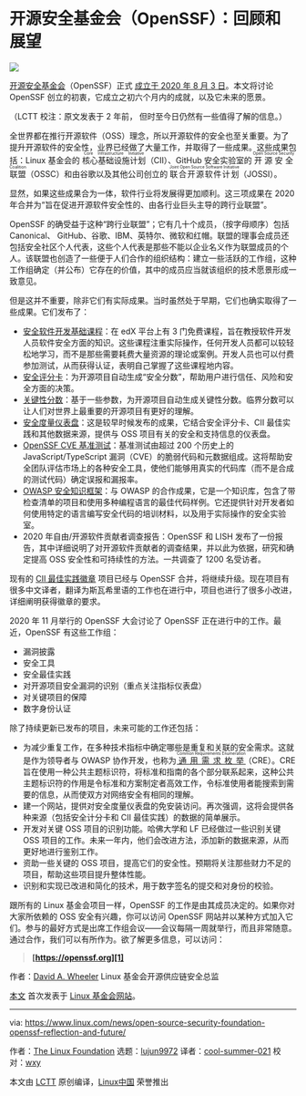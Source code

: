 [#]: collector: (lujun9972)
[#]: translator: (cool-summer-021)
[#]: reviewer: (wxy)
[#]: publisher: (wxy)
[#]: url: (https://linux.cn/article-15603-1.html)
[#]: subject: (Open Source Security Foundation \(OpenSSF\): Reflection and Future)
[#]: via: (https://www.linux.com/news/open-source-security-foundation-openssf-reflection-and-future/)
[#]: author: (The Linux Foundation https://www.linuxfoundation.org/en/blog/openssf-reflection-and-future/)

开源安全基金会（OpenSSF）：回顾和展望
======

![][0]

[开源安全基金会][1]（OpenSSF）正式 [成立于 2020 年 8 月 3 日][2]。本文将讨论 OpenSSF 创立的初衷，它成立之初六个月内的成就，以及它未来的愿景。

（LCTT 校注：原文发表于 2 年前， 但时至今日仍然有一些值得了解的信息。）

全世界都在推行开源软件（OSS）理念，所以开源软件的安全也至关重要。为了提升开源软件的安全性，业界已经做了大量工作，并取得了一些成果。这些成果包括：Linux 基金会的 <ruby>核心基础设施计划<rt>Core Infrastructure Initiative</rt></ruby>（CII）、GitHub 安全实验室的 <ruby>开源安全联盟<rt>Open Source Security Coalition</rt></ruby>（OSSC）和由谷歌以及其他公司创立的 <ruby>联合开源软件计划<rt>Joint Open Source Software Initiative</rt></ruby>（JOSSI）。 

显然，如果这些成果合为一体，软件行业将发展得更加顺利。这三项成果在 2020 年合并为“旨在促进开源软件安全性的、由各行业巨头主导的跨行业联盟”。 

OpenSSF 的确受益于这种“跨行业联盟”；它有几十个成员，（按字母顺序）包括 Canonical、 GitHub、谷歌、IBM、英特尔、微软和红帽。联盟的理事会成员还包括安全社区个人代表，这些个人代表是那些不能以企业名义作为联盟成员的个人。该联盟也创造了一些便于人们合作的组织结构：建立一些活跃的工作组，这种工作组确定（并公布）它存在的价值，其中的成员应当就该组织的技术愿景形成一致意见。

但是这并不重要，除非它们有实际成果。当时虽然处于早期，它们也确实取得了一些成果。它们发布了：

  * [安全软件开发基础课程][3]：在 edX 平台上有 3 门免费课程，旨在教授软件开发人员软件安全方面的知识。这些课程注重实际操作，任何开发人员都可以较轻松地学习，而不是那些需要耗费大量资源的理论或案例。开发人员也可以付费参加测试，从而获得认证，表明自己掌握了这些课程地内容。
  * [安全评分卡][4]：为开源项目自动生成“安全分数”，帮助用户进行信任、风险和安全方面的决策。
  * [关键性分数][5]：基于一些参数，为开源项目自动生成关键性分数。临界分数可以让人们对世界上最重要的开源项目有更好的理解。
  * [安全度量仪表盘][6]：这是较早时候发布的成果，它结合安全评分卡、CII 最佳实践和其他数据来源，提供与 OSS 项目有关的安全和支持信息的仪表盘。
  * [OpenSSF CVE 基准测试][7]：基准测试由超过 200 个历史上的 JavaScript/TypeScript 漏洞（CVE）的脆弱代码和元数据组成。这将帮助安全团队评估市场上的各种安全工具，使他们能够用真实的代码库（而不是合成的测试代码）确定误报和漏报率。
  * [OWASP 安全知识框架][8]：与 OWASP 的合作成果，它是一个知识库，包含了带检查清单的项目和使用多种编程语言的最佳代码样例。它还提供针对开发者如何使用特定的语言编写安全代码的培训材料，以及用于实际操作的安全实验室。
  * 2020 年自由/开源软件贡献者调查报告：OpenSSF 和 LISH 发布了一份报告，其中详细说明了对开源软件贡献者的调查结果，并以此为依据，研究和确定提高 OSS 安全性和可持续性的方法。一共调查了 1200 名受访者。

现有的 [CII 最佳实践徽章][10] 项目已经与 OpenSSF 合并，将继续升级。现在项目有很多中文译者，翻译为斯瓦希里语的工作也在进行中，项目也进行了很多小改进，详细阐明获得徽章的要求。

2020 年 11 月举行的 OpenSSF 大会讨论了 OpenSSF 正在进行中的工作。最近，OpenSSF 有这些工作组：

  * 漏洞披露
  * 安全工具
  * 安全最佳实践
  * 对开源项目安全漏洞的识别（重点关注指标仪表盘）
  * 对关键项目的保障
  * 数字身份认证

除了持续更新已发布的项目，未来可能的工作还包括：

  * 为减少重复工作，在多种技术指标中确定哪些是重复和关联的安全需求。这就是作为领导者与 OWASP 协作开发，也称为 <ruby>[通用需求枚举][12]<rt>Common Requirements Enumeration</rt></ruby>（CRE）。CRE 旨在使用一种公共主题标识符，将标准和指南的各个部分联系起来，这种公共主题标识符的作用是令标准和方案制定者高效工作，令标准使用者能搜索到需要的信息，从而使双方对网络安全有相同的理解。
  * 建一个网站，提供对安全度量仪表盘的免安装访问。再次强调，这将会提供各种来源（包括安全计分卡和 CII 最佳实践）的数据的简单展示。
  * 开发对关键 OSS 项目的识别功能。哈佛大学和 LF 已经做过一些识别关键 OSS 项目的工作。未来一年内，他们会改进方法，添加新的数据来源，从而更好地进行鉴别工作。
  * 资助一些关键的 OSS 项目，提高它们的安全性。预期将关注那些财力不足的项目，帮助这些项目提升整体性能。
  * 识别和实现已改进和简化的技术，用于数字签名的提交和对身份的校验。

跟所有的 Linux 基金会项目一样，OpenSSF 的工作是由其成员决定的。如果你对大家所依赖的 OSS 安全有兴趣，你可以访问 OpenSSF 网站并以某种方式加入它们。参与的最好方式是出席工作组会议——会议每隔一周就举行，而且非常随意。通过合作，我们可以有所作为。欲了解更多信息，可以访问：

> **[https://openssf.org][1]**

作者：[David A. Wheeler][13] Linux 基金会开源供应链安全总监

[本文][14] 首次发表于 [Linux 基金会网站][15]。

--------------------------------------------------------------------------------

via: https://www.linux.com/news/open-source-security-foundation-openssf-reflection-and-future/

作者：[The Linux Foundation][a]
选题：[lujun9972][b]
译者：[cool-summer-021](https://github.com/cool-summer-021)
校对：[wxy](https://github.com/wxy)

本文由 [LCTT](https://github.com/LCTT/TranslateProject) 原创编译，[Linux中国](https://linux.cn/) 荣誉推出

[a]: https://www.linuxfoundation.org/en/blog/openssf-reflection-and-future/
[b]: https://github.com/lujun9972
[1]: https://openssf.org/
[2]: https://www.linuxfoundation.org/en/press-release/technology-and-enterprise-leaders-combine-efforts-to-improve-open-source-security/
[3]: https://openssf.org/blog/2020/10/29/announcing-secure-software-development-edx-course-sign-up-today/
[4]: https://openssf.org/blog/2020/11/06/security-scorecards-for-open-source-projects/
[5]: https://github.com/ossf/criticality_score
[6]: https://github.com/ossf/Project-Security-Metrics
[7]: https://openssf.org/blog/2020/12/09/introducing-the-openssf-cve-benchmark/
[8]: https://owasp.org/www-project-security-knowledge-framework/
[9]: https://www.linuxfoundation.org/en/press-release/new-open-source-contributor-report-from-linux-foundation-and-harvard-identifies-motivations-and-opportunities-for-improving-software-security/
[10]: https://bestpractices.coreinfrastructure.org/
[11]: https://openssf.org/blog/2020/11/23/openssf-town-hall-recording-now-available/
[12]: https://owasp.org/www-project-integration-standards/
[13]: mailto:dwheeler@linuxfoundation.org
[14]: https://www.linuxfoundation.org/en/blog/openssf-reflection-and-future/
[15]: https://www.linuxfoundation.org/
[0]: https://img.linux.net.cn/data/attachment/album/202303/07/083725e6zk5pc2atq86qt9.jpg